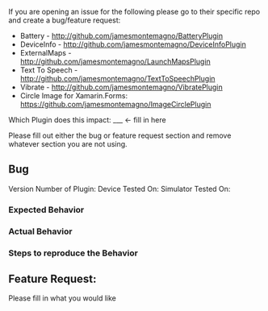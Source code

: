 If you are opening an issue for the following please go to their specific repo and create a bug/feature request: 
- Battery - http://github.com/jamesmontemagno/BatteryPlugin
- DeviceInfo - http://github.com/jamesmontemagno/DeviceInfoPlugin
- ExternalMaps - http://github.com/jamesmontemagno/LaunchMapsPlugin
- Text To Speech - http://github.com/jamesmontemagno/TextToSpeechPlugin
- Vibrate - http://github.com/jamesmontemagno/VibratePlugin
- Circle Image for Xamarin.Forms: https://github.com/jamesmontemagno/ImageCirclePlugin


Which Plugin does this impact: ___ <- fill in here

Please fill out either the bug or feature request section and remove whatever section you are not using.

## Bug 

Version Number of Plugin:
Device Tested On:
Simulator Tested On:

### Expected Behavior

### Actual Behavior

### Steps to reproduce the Behavior


## Feature Request:
Please fill in what you would like

